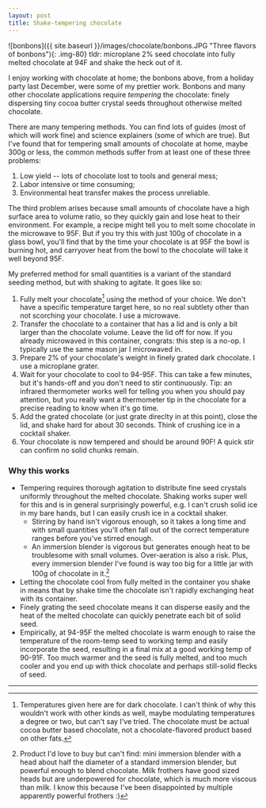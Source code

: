 ```yaml
---
layout: post
title: Shake-tempering chocolate
---
```

![bonbons]({{ site.baseurl }}/images/chocolate/bonbons.JPG "Three flavors of bonbons"){: .img-80}
tldr: microplane 2% seed chocolate into fully melted chocolate at 94F and shake the heck out of it.

I enjoy working with chocolate at home; the bonbons above, from a holiday party last December, were some of my prettier work. Bonbons and many other chocolate applications require _tempering_ the chocolate: finely dispersing tiny cocoa butter crystal seeds throughout otherwise melted chocolate.

There are many tempering methods. You can find lots of guides (most of which will work fine) and science explainers (some of which are true). But I've found that for tempering small amounts of chocolate at home, maybe 300g or less, the common methods suffer from at least one of these three problems:
1. Low yield -- lots of chocolate lost to tools and general mess;
2. Labor intensive or time consuming;
3. Environmental heat transfer makes the process unreliable.

The third problem arises because small amounts of chocolate have a high surface area to volume ratio, so they quickly gain and lose heat to their environment. For example, a recipe might tell you to melt some chocolate in the microwave to 95F. But if you try this with just 100g of chocolate in a glass bowl, you'll find that by the time your chocolate is at 95F the bowl is burning hot, and carryover heat from the bowl to the chocolate will take it well beyond 95F.

My preferred method for small quantities is a variant of the standard seeding method, but with shaking to agitate. It goes like so:
1. Fully melt your chocolate[^1] using the method of your choice. We don't have a specific temperature target here, so no real subtlety other than not scorching your chocolate. I use a microwave.
2. Transfer the chocolate to a container that has a lid and is only a bit larger than the chocolate volume. Leave the lid off for now. If you already microwaved in this container, congrats: this step is a no-op. I typically use the same mason jar I microwaved in.
3. Prepare 2% of your chocolate's weight in finely grated dark chocolate. I use a microplane grater.
4. Wait for your chocolate to cool to 94-95F. This can take a few minutes, but it's hands-off and you don't need to stir continuously. Tip: an infrared thermometer works well for telling you when you should pay attention, but you really want a thermometer tip in the chocolate for a precise reading to know when it's go time.
5. Add the grated chocolate (or just grate direclty in at this point), close the lid, and shake hard for about 30 seconds. Think of crushing ice in a cocktail shaker.
6. Your chocolate is now tempered and should be around 90F! A quick stir can confirm no solid chunks remain.

### Why this works
* Tempering requires thorough agitation to distribute fine seed crystals uniformly throughout the melted chocolate. Shaking works super well for this and is in general surprisingly powerful, e.g. I can't crush solid ice in my bare hands, but I can easily crush ice in a cocktail shaker.
  * Stirring by hand isn't vigorous enough, so it takes a long time and with small quantities you'll often fall out of the correct temperature ranges before you've stirred enough.
  * An immersion blender is vigorous but generates enough heat to be troublesome with small volumes. Over-aeration is also a risk. Plus, every immersion blender I've found is way too big for a little jar with 100g of chocolate in it.[^2]
* Letting the chocolate cool from fully melted in the container you shake in means that by shake time the chocolate isn't rapidly exchanging heat with its container.
* Finely grating the seed chocolate means it can disperse easily and the heat of the melted chocolate can quickly penetrate each bit of solid seed.
* Empirically, at 94-95F the melted chocolate is warm enough to raise the temperature of the room-temp seed to working temp and easily incorporate the seed, resulting in a final mix at a good working temp of 90-91F. Too much warmer and the seed is fully melted, and too much cooler and you end up with thick chocolate and perhaps still-solid flecks of seed.

----

[^1]: Temperatures given here are for dark chocolate. I can't think of why this wouldn't work with other kinds as well, maybe modulating temperatures a degree or two, but can't say I've tried. The chocolate must be actual cocoa butter based chocolate, not a chocolate-flavored product based on other fats.
[^2]: Product I'd love to buy but can't find: mini immersion blender with a head about half the diameter of a standard immersion blender, but powerful enough to blend chocolate. Milk frothers have good sized heads but are underpowered for chocolate, which is much more viscous than milk. I know this because I've been disappointed by multiple apparently powerful frothers :)